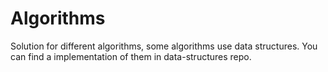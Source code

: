 # Algorithms

Solution for different algorithms, some algorithms use data structures. You can find a implementation of them in data-structures repo.
